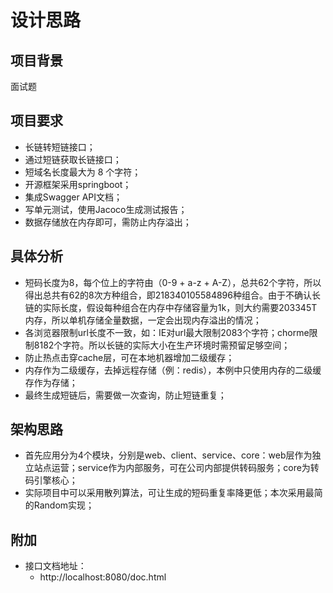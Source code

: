 # 设计思路

## 项目背景

面试题

## 项目要求

* 长链转短链接口；
* 通过短链获取长链接口；
* 短域名长度最大为 8 个字符；
* 开源框架采用springboot；
* 集成Swagger API文档；
* 写单元测试，使用Jacoco生成测试报告；
* 数据存储放在内存即可，需防止内存溢出；

## 具体分析

* 短码长度为8，每个位上的字符由（0-9 + a-z +
  A-Z），总共62个字符，所以得出总共有62的8次方种组合，即218340105584896种组合。由于不确认长链的实际长度，假设每种组合在内存中存储容量为1k，则大约需要203345T内存，所以单机存储全量数据，一定会出现内存溢出的情况；
* 各浏览器限制url长度不一致，如：IE对url最大限制2083个字符；chorme限制8182个字符。所以长链的实际大小在生产环境时需预留足够空间；
* 防止热点击穿cache层，可在本地机器增加二级缓存；
* 内存作为二级缓存，去掉远程存储（例：redis），本例中只使用内存的二级缓存作为存储；
* 最终生成短链后，需要做一次查询，防止短链重复；

## 架构思路

* 首先应用分为4个模块，分别是web、client、service、core：web层作为独立站点运营；service作为内部服务，可在公司内部提供转码服务；core为转码引擎核心；
* 实际项目中可以采用散列算法，可让生成的短码重复率降更低；本次采用最简的Random实现；

## 附加

* 接口文档地址：
    * http://localhost:8080/doc.html

